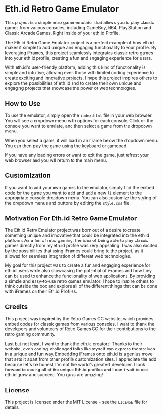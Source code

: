 # Eth.id Retro Game Emulator

This project is a simple retro game emulator that allows you to play classic games from various consoles, including GameBoy, N64, Play Station and Classic Arcade Games. Right Inside of your eth.id Profile.

The Eth.id Retro Game Emulator project is a perfect example of how eth.id makes it simple to add unique and engaging functionality to your profile. By leveraging iFrames, this project seamlessly integrates classic retro games into your eth.id profile, creating a fun and engaging experience for users.

With eth.id's user-friendly platform, adding this kind of functionality is simple and intuitive, allowing even those with limited coding experience to create exciting and innovative projects. I hope this project inspires others to explore the possibilities of eth.id and to create their own unique and engaging projects that showcase the power of web technologies.

## How to Use

To use the emulator, simply open the `index.html` file in your web browser. You will see a dropdown menu with options for each console. Click on the console you want to emulate, and then select a game from the dropdown menu.

When you select a game, it will load in an iframe below the dropdown menu. You can then play the game using the keyboard or gamepad.

If you have any loading errors or want to exit the game, just refrest your web browser and you will return to the main menu.

## Customization

If you want to add your own games to the emulator, simply find the embed code for the game you want to add and add a new `li` element to the appropriate console dropdown menu. You can also customize the styling of the dropdown menus and buttons by editing the `style.css` file.

## Motivation For Eth.id Retro Game Emulator

The Eth.id Retro Emulator project was born out of a desire to create something unique and innovative that could be integrated into the eth.id platform. As a fan of retro gaming, the idea of being able to play classic games directly from my eth.id profile was very appealing. I was also excited by the possibilities that using iFrames could bring to the project, as it allowed for seamless integration of different web technologies.

My goal for this project was to create a fun and engaging experience for eth.id users while also showcasing the potential of iFrames and how they can be used to enhance the functionality of web applications. By providing a simple and easy-to-use retro games emulator, I hope to inspire others to think outside the box and explore all of the different things that can be done with iFrames on their Eth.id Profiles.

## Credits

This project was inspired by the Retro Games CC website, which provides embed codes for classic games from various consoles. I want to thank the developers and volunteers of Retro Games CC for their contributions to the retro gaming community.

Last but not least, I want to thank the eth.id creators! Thanks to their website, even coding-challenged folks like myself can express themselves in a unique and fun way. Embedding iFrames onto eth.id is a genius move that sets it apart from other profile customization sites. I appreciate the add because let's be honest, I'm not the world's greatest developer. I look forward to seeing all of the unique Eth.id profiles and I can't wait to see eth.id grow and succeed. You guys are amazing!

## License

This project is licensed under the MIT License - see the `LICENSE` file for details.
